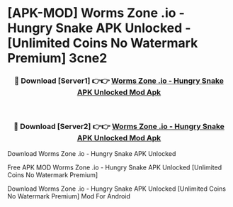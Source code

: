 # [APK-MOD] Worms Zone .io - Hungry Snake APK Unlocked - [Unlimited Coins No Watermark Premium] 3cne2



<div align="center">
<h3>🔴 Download [Server1] 👉👉 <a href="https://momento.my/?title=Worms_Zone_.io_-_Hungry_Snake_APK_Unlocked">Worms Zone .io - Hungry Snake APK Unlocked Mod Apk</a></h3><br>

<h3>🔴 Download [Server2] 👉👉 <a href="https://momento.my/?title=Worms_Zone_.io_-_Hungry_Snake_APK_Unlocked">Worms Zone .io - Hungry Snake APK Unlocked Mod Apk</a></h3>
</div>



Download Worms Zone .io - Hungry Snake APK Unlocked 

Free APK MOD Worms Zone .io - Hungry Snake APK Unlocked [Unlimited Coins No Watermark Premium]

Download Worms Zone .io - Hungry Snake APK Unlocked [Unlimited Coins No Watermark Premium] Mod For Android
